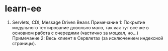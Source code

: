 # learn-ee
1. Servlets, CDI, Message Driven Beans
Примечание 1: Покрытие модульного тестирование довольно мало, так как тут все же в основном работа с очередями (частично за моцкал, но...)
Примечание 2: Весь клиент в Сервлетах (за исключением индексной страницы).
